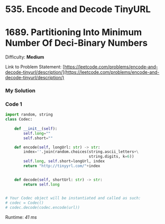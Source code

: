 # 535. Encode and Decode TinyURL

# 1689. Partitioning Into Minimum Number Of Deci-Binary Numbers

Difficulty: **Medium**

Link to Problem Statement: [https://leetcode.com/problems/encode-and-decode-tinyurl/description/](https://leetcode.com/problems/encode-and-decode-tinyurl/description/)

### My Solution

### Code 1

```python
import random, string
class Codec:
    
    def __init__(self):
        self.long=""
        self.short=""

    def encode(self, longUrl: str) -> str:
        index=''.join(random.choices(string.ascii_letters+\
                                     string.digits, k=6))
        self.long, self.short=longUrl, index
        return "http://tinyyrl.com/"+index
        

    def decode(self, shortUrl: str) -> str:
        return self.long
        

# Your Codec object will be instantiated and called as such:
# codec = Codec()
# codec.decode(codec.encode(url))
```

Runtime: *41 ms*
